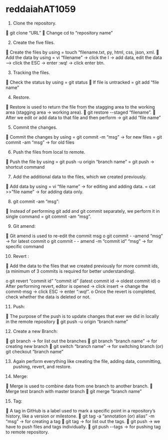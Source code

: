  # reddaiahAT1059

 1.	Clone the repository.

	git clone “URL”
	Change cd to “repository name”

2.	Create the five files.

	Create the files by using  =  touch “filename.txt, py, html, css, json, xml.
	Add the data by using  =  vi “filename” -> click the I -> add data, edit the data --> click the ESC  -> enter :wq! -> click enter btn.

3.	Tracking the files.

	Check the status  by using  =  git status 
	If file is untracked  =  git add “file name”

4.	Restore.

	Restore is used to return the file from the stagging area to the working area (stagging area -> working area).
	git restore  --staged “filename”.
	After we edit or add data to that file and then perform -> git add “file name”

5.	Commit the changes.

	Commit the changes by using  =  git commit -m “msg”  -> for new files
           =   git commit -am “msg”  -> for old files 

6.	Push the files from local to remote.

	Push the file by using  =  git push -u origin “branch name”
                                        =  git push  -> shortcut command 


7.	Add the additional data to the files, which we created previously.

	Add data by using   =   vi “file name”  -> for editing and adding data.
                                   =   cat >>”file name”  -> for adding data only.


8.	git commit -am “msg”:

	Instead of performing git add and git commit separately, we perform it in single command   =   git commit -am “msg”.

9.	Git amend:

	Git amend is used to re-edit the commit msg 
o	git commit - -amend “msg” -> for latest commit 
o	git commit - - amend -m “commit id” “msg”   -> for specific command

10.	Revert :


	Add the data to the files that we created previously for more commit ids, (a minimum of 3 commits is required for better understanding).

o	git revert “commit id” “commit id”  (latest commit id  -> oldest commit id)
o	After performing revert, editor is opened -> click insert -> change the commit-msg -> click ESC -> enter “:wq!”.
o	Once the revert is completed, check whether the data is deleted or not.


11.	Push:

	The purpose of the push is to update changes that ever we did in locally in the remote repository
	git push -u origin “branch name” 


12.	Create a new Branch:

	git branch     -> for list out the branches
	git branch “branch name”  -> for creating new branch 
	git switch “branch name”  -> for switching branch
(or)
		git checkout “branch name”


13.	Again perform everything like creating the file, adding data, committing, pushing, revert, and restore.

14.	Merge:

	Merge is used to combine data from one branch to another branch.
	Merge test branch with master branch
	git merge “branch name”

15.	Tag:

	A tag in GitHub is a label used to mark a specific point in a repository’s history, like a version or milestone.
	git tag -a “annotation (or) alias” -m “msg”  -> for creating a tag 
	git tag  -> for list out the tags.
	git push   -> we have to push files and tags individually.
	git push  --tags  -> for pushing tag to remote repository.






